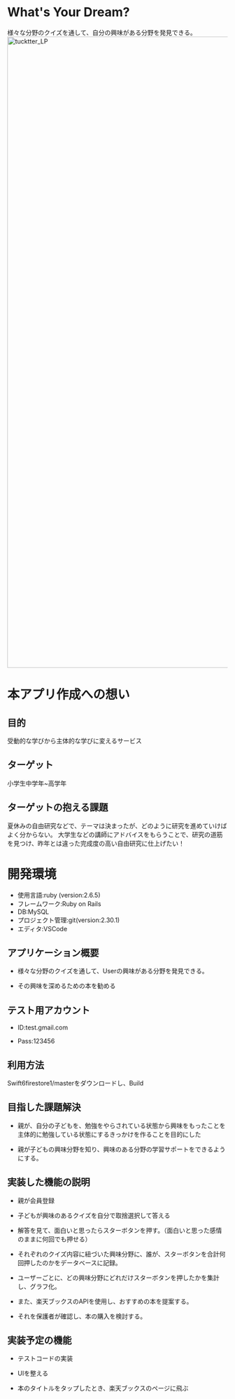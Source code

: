 # What's Your Dream?
様々な分野のクイズを通して、自分の興味がある分野を発見できる。
<img width="1440" alt="tucktter_LP" src="https://user-images.githubusercontent.com/77444865/129043449-82b37b81-e09c-48d6-93f8-59886b825ea5.png">

# 本アプリ作成への想い
## 目的
受動的な学びから主体的な学びに変えるサービス
## ターゲット
小学生中学年~高学年
## ターゲットの抱える課題
夏休みの自由研究などで、テーマは決まったが、どのように研究を進めていけばよく分からない。
大学生などの講師にアドバイスをもらうことで、研究の道筋を見つけ、昨年とは違った完成度の高い自由研究に仕上げたい！
# 開発環境
* 使用言語:ruby (version:2.6.5)
* フレームワーク:Ruby on Rails
* DB:MySQL
* プロジェクト管理:git(version:2.30.1)
* エディタ:VSCode


## アプリケーション概要

* 様々な分野のクイズを通して、Userの興味がある分野を発見できる。

* その興味を深めるための本を勧める

## テスト用アカウント

* ID&#58;test.gmail.com

* Pass&#58;123456

## 利用方法
Swift6firestore1/masterをダウンロードし、Build

## 目指した課題解決

* 親が、自分の子どもを、勉強をやらされている状態から興味をもったことを主体的に勉強している状態にするきっかけを作ることを目的にした

* 親が子どもの興味分野を知り、興味のある分野の学習サポートをできるようにする。 

## 実装した機能の説明

* 親が会員登録

* 子どもが興味のあるクイズを自分で取捨選択して答える

* 解答を見て、面白いと思ったらスターボタンを押す。（面白いと思った感情のままに何回でも押せる） 

* それぞれのクイズ内容に紐づいた興味分野に、誰が、スターボタンを合計何回押したのかをデータベースに記録。

* ユーザーごとに、どの興味分野にどれだけスターボタンを押したかを集計し、グラフ化。

* また、楽天ブックスのAPIを使用し、おすすめの本を提案する。

* それを保護者が確認し、本の購入を検討する。


## 実装予定の機能
* テストコードの実装

* UIを整える

* 本のタイトルをタップしたとき、楽天ブックスのページに飛ぶ
